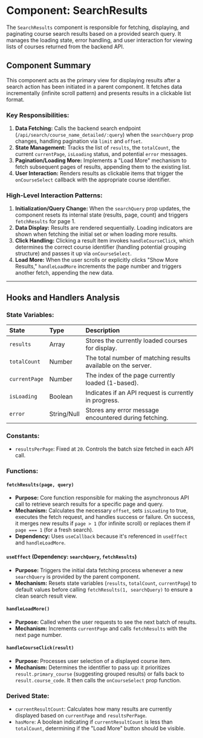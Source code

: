 # Component: SearchResults

The `SearchResults` component is responsible for fetching, displaying, and paginating course search results based on a provided search query. It manages the loading state, error handling, and user interaction for viewing lists of courses returned from the backend API.

## Component Summary

This component acts as the primary view for displaying results after a search action has been initiated in a parent component. It fetches data incrementally (infinite scroll pattern) and presents results in a clickable list format.

### Key Responsibilities:
1.  **Data Fetching:** Calls the backend search endpoint (`/api/search/course_name_detailed/:query`) when the `searchQuery` prop changes, handling pagination via `limit` and `offset`.
2.  **State Management:** Tracks the list of `results`, the `totalCount`, the current `currentPage`, `isLoading` status, and potential `error` messages.
3.  **Pagination/Loading More:** Implements a "Load More" mechanism to fetch subsequent pages of results, appending them to the existing list.
4.  **User Interaction:** Renders results as clickable items that trigger the `onCourseSelect` callback with the appropriate course identifier.

### High-Level Interaction Patterns:

1.  **Initialization/Query Change:** When the `searchQuery` prop updates, the component resets its internal state (results, page, count) and triggers `fetchResults` for page 1.
2.  **Data Display:** Results are rendered sequentially. Loading indicators are shown when fetching the initial set or when loading more results.
3.  **Click Handling:** Clicking a result item invokes `handleCourseClick`, which determines the correct course identifier (handling potential grouping structure) and passes it up via `onCourseSelect`.
4.  **Load More:** When the user scrolls or explicitly clicks "Show More Results," `handleLoadMore` increments the page number and triggers another fetch, appending the new data.

---

## Hooks and Handlers Analysis

### State Variables:

| State | Type | Description |
| :--- | :--- | :--- |
| `results` | Array | Stores the currently loaded courses for display. |
| `totalCount` | Number | The total number of matching results available on the server. |
| `currentPage`| Number | The index of the page currently loaded (1-based). |
| `isLoading` | Boolean | Indicates if an API request is currently in progress. |
| `error` | String/Null | Stores any error message encountered during fetching. |

### Constants:

*   `resultsPerPage`: Fixed at `20`. Controls the batch size fetched in each API call.

### Functions:

#### `fetchResults(page, query)`
*   **Purpose:** Core function responsible for making the asynchronous API call to retrieve search results for a specific page and query.
*   **Mechanism:** Calculates the necessary `offset`, sets `isLoading` to true, executes the fetch request, and handles success or failure. On success, it merges new results if `page > 1` (for infinite scroll) or replaces them if `page === 1` (for a fresh search).
*   **Dependency:** Uses `useCallback` because it's referenced in `useEffect` and `handleLoadMore`.

#### `useEffect` (Dependency: `searchQuery`, `fetchResults`)
*   **Purpose:** Triggers the initial data fetching process whenever a new `searchQuery` is provided by the parent component.
*   **Mechanism:** Resets state variables (`results`, `totalCount`, `currentPage`) to default values before calling `fetchResults(1, searchQuery)` to ensure a clean search result view.

#### `handleLoadMore()`
*   **Purpose:** Called when the user requests to see the next batch of results.
*   **Mechanism:** Increments `currentPage` and calls `fetchResults` with the next page number.

#### `handleCourseClick(result)`
*   **Purpose:** Processes user selection of a displayed course item.
*   **Mechanism:** Determines the identifier to pass up: it prioritizes `result.primary_course` (suggesting grouped results) or falls back to `result.course_code`. It then calls the `onCourseSelect` prop function.

### Derived State:

*   `currentResultCount`: Calculates how many results are currently displayed based on `currentPage` and `resultsPerPage`.
*   `hasMore`: A boolean indicating if `currentResultCount` is less than `totalCount`, determining if the "Load More" button should be visible.